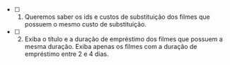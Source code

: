 -  [ ] 1. Queremos saber os ids e custos de substituição dos filmes que possuem o mesmo custo de substituição.
-  [ ] 2. Exiba o título e a duração de empréstimo dos filmes que possuem a mesma duração. Exiba apenas os filmes com a duração de empréstimo entre 2 e 4 dias.
